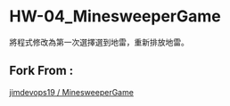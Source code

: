 # HW-04_MinesweeperGame
將程式修改為第一次選擇選到地雷，重新排放地雷。

## Fork From :
[ jimdevops19 / MinesweeperGame ](https://github.com/jimdevops19/MinesweeperGame)
